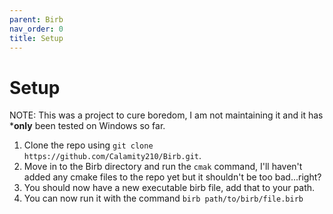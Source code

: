 ```yaml
---
parent: Birb
nav_order: 0
title: Setup
---
```


# Setup
NOTE: This was a project to cure boredom, I am not maintaining it and it has ***only** been tested on Windows so far.

1. Clone the repo using `git clone https://github.com/Calamity210/Birb.git`.
2. Move in to the Birb directory and run the `cmak` command, I'll haven't added any cmake files to the repo yet but it shouldn't be too bad...right?
3. You should now have a new executable birb file, add that to your path.
4. You can now run it with the command `birb path/to/birb/file.birb`